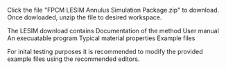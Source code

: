 Click the file "FPCM LESIM Annulus Simulation Package.zip" to download. Once dowloaded, unzip the file to desired workspace. 

The LESIM download contains
  Documentation of the method
  User manual
  An execuatable program
  Typical material properties
  Example files

For inital testing purposes it is recommended to modify the provided example files using the recommended editors.
